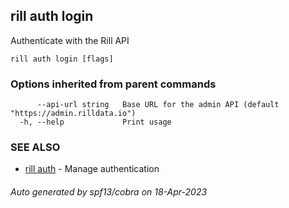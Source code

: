 ## rill auth login

Authenticate with the Rill API

```
rill auth login [flags]
```

### Options inherited from parent commands

```
      --api-url string   Base URL for the admin API (default "https://admin.rilldata.io")
  -h, --help             Print usage
```

### SEE ALSO

* [rill auth](rill_auth.md)	 - Manage authentication

###### Auto generated by spf13/cobra on 18-Apr-2023
